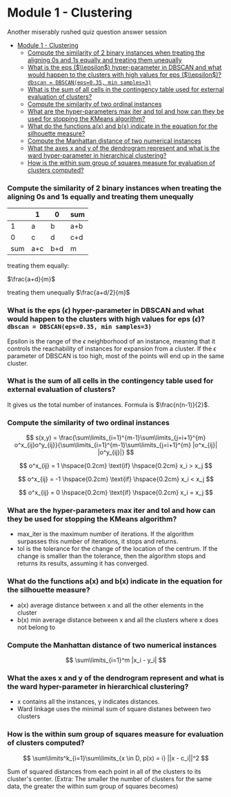 # Module 1 - Clustering
Another miserably rushed quiz question answer session

- [Module 1 - Clustering](#module-1---clustering)
    - [Compute the similarity of 2 binary instances when treating the aligning 0s and 1s equally and treating them unequally](#compute-the-similarity-of-2-binary-instances-when-treating-the-aligning-0s-and-1s-equally-and-treating-them-unequally)
    - [What is the eps ($\\epsilon$) hyper-parameter in DBSCAN and what would happen to the clusters with high values for eps ($\\epsilon$)? `dbscan = DBSCAN(eps=0.35, min samples=3)`](#what-is-the-eps-epsilon-hyper-parameter-in-dbscan-and-what-would-happen-to-the-clusters-with-high-values-for-eps-epsilon-dbscan--dbscaneps035-min-samples3)
    - [What is the sum of all cells in the contingency table used for external evaluation of clusters?](#what-is-the-sum-of-all-cells-in-the-contingency-table-used-for-external-evaluation-of-clusters)
    - [Compute the similarity of two ordinal instances](#compute-the-similarity-of-two-ordinal-instances)
    - [What are the hyper-parameters max iter and tol and how can they be used for stopping the KMeans algorithm?](#what-are-the-hyper-parameters-max-iter-and-tol-and-how-can-they-be-used-for-stopping-the-kmeans-algorithm)
    - [What do the functions a(x) and b(x) indicate in the equation for the silhouette measure?](#what-do-the-functions-ax-and-bx-indicate-in-the-equation-for-the-silhouette-measure)
    - [Compute the Manhattan distance of two numerical instances](#compute-the-manhattan-distance-of-two-numerical-instances)
    - [What the axes x and y of the dendrogram represent and what is the ward hyper-parameter in hierarchical clustering?](#what-the-axes-x-and-y-of-the-dendrogram-represent-and-what-is-the-ward-hyper-parameter-in-hierarchical-clustering)
    - [How is the within sum group of squares measure for evaluation of clusters computed?](#how-is-the-within-sum-group-of-squares-measure-for-evaluation-of-clusters-computed)


### Compute the similarity of 2 binary instances when treating the aligning 0s and 1s equally and treating them unequally

| |1|0|sum|
|--|--|--|--|
|1| a|b|a+b
|0|c|d|c+d
|sum|a+c|b+d|m

treating them equally:

$\frac{a+d}{m}$

treating them unequally
$\frac{a+d/2}{m}$

### What is the eps ($\epsilon$) hyper-parameter in DBSCAN and what would happen to the clusters with high values for eps ($\epsilon$)? `dbscan = DBSCAN(eps=0.35, min samples=3)`

Epsilon is the range of the $\epsilon$ neighborhood of an instance, meaning that it controls the reachability of instances for expansion from a cluster. If the $\epsilon$ parameter of DBSCAN is too high, most of the points will end up in the same cluster.

### What is the sum of all cells in the contingency table used for external evaluation of clusters?

It gives us the total number of instances. Formula is $\frac{n(n-1)}{2}$.

### Compute the similarity of two ordinal instances

$$
s(x,y) = \frac{\sum\limits_{i=1}^{m-1}\sum\limits_{j=i+1}^{m} o^x_{ij}o^y_{ij}}{\sum\limits_{i=1}^{m-1}\sum\limits_{j=i+1}^{m} |o^x_{ij}| |o^y_{ij}|}
$$

$$
o^x_{ij} = 1 \hspace{0.2cm} \text{if} \hspace{0.2cm} x_i > x_j
$$

$$
o^x_{ij} = -1 \hspace{0.2cm} \text{if} \hspace{0.2cm} x_i < x_j
$$

$$
o^x_{ij} = 0 \hspace{0.2cm} \text{if} \hspace{0.2cm} x_i = x_j
$$
### What are the hyper-parameters max iter and tol and how can they be used for stopping the KMeans algorithm?

- max_iter is the maximum number of iterations. If the algorithm surpasses this number of iterations, it stops and returns.
- tol is the tolerance for the change of the location of the centrum. If the change is smaller than the tolerance, then the algorithm stops and returns its results, assuming it has converged.

### What do the functions a(x) and b(x) indicate in the equation for the silhouette measure?

- a(x) average distance between x and all the other elements in the cluster
- b(x) min average distance between x and all the clusters where x does not belong to

### Compute the Manhattan distance of two numerical instances

$$
\sum\limits_{i=1}^m |x_i - y_i|
$$

### What the axes x and y of the dendrogram represent and what is the ward hyper-parameter in hierarchical clustering?

- x contains all the instances, y indicates distances.
- Ward linkage uses the minimal sum of square distanes between two clusters

### How is the within sum group of squares measure for evaluation of clusters computed?

$$
\sum\limits^k_{i=1}\sum\limits_{x \in D, p(x) = i} ||x - c_i||^2
$$

Sum of squared distances from each point in all of the clusters to its cluster's center. (Extra: The smaller the number of clusters for the same data, the greater the within sum group of squares becomes)
